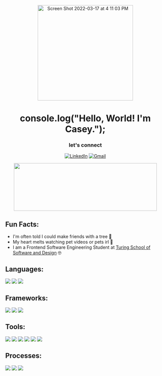 <p align=center>
    <img width="300" height="300" alt="Screen Shot 2022-03-17 at 4 11 03 PM" src="https://user-images.githubusercontent.com/91504411/158895830-4629d8eb-42e7-4106-9b07-d45a74cf9df0.png">
</p>
<h1 align='center'>console.log("Hello, World! I'm Casey.");</h1>
<h3 align=center>let's connect</h3>
<p align="center">
 <a href="https://www.linkedin.com/in/casey-halstead/"><img src="https://img.shields.io/badge/LinkedIn-0E76A8?style=for-the-badge&logo=linkedin&logoColor=white" alt="LinkedIn"></a>
 <a href="mailto:catherineclosee@gmail.com"><img src="https://img.shields.io/badge/Gmail-DB4437?style=for-the-badge&logo=gmail&logoColor=white" alt="Gmail"></a>  
</p>
<p align=center>
<img height="150" width="450" src="https://github-readme-stats.vercel.app/api?username=chalstead16">
</p>


## Fun Facts:
- I'm often told I could make friends with a tree 🌴
- My heart melts watching pet videos or pets irl 🐶
- I am a Frontend Software Engineering Student at [Turing School of Software and Design](https://turing.edu/) 🤓


## Languages:
<p>
  <img src="https://img.shields.io/badge/JavaScript-FCDC00?style=for-the-badge&logo=javascript&logoColor=white" />
  <img src="https://img.shields.io/badge/HTML5-E34F26?style=for-the-badge&logo=html5&logoColor=white" />
  <img src="https://img.shields.io/badge/CSS3-1572B6?style=for-the-badge&logo=css3&logoColor=white" />
</p>

## Frameworks:
<p>
  <img src="https://img.shields.io/badge/Node.js-339933?style=for-the-badge&logo=nodedotjs&logoColor=white"/>
  <img src="https://img.shields.io/badge/Mocha-8C6849?style=for-the-badge&logo=Mocha&logoColor=white"/>
  <img src="https://img.shields.io/badge/chai-9F0702?style=for-the-badge&logo=chai&logoColor=white"/>
</p>

## Tools:
<p>
  <img src="https://img.shields.io/badge/github-24292E.svg?style=for-the-badge&logo=github&logoColor=white" />
  <img src="https://img.shields.io/badge/git-9cb38f.svg?style=for-the-badge&logo=git&logoColor=white"/>
  <img src="https://img.shields.io/badge/npm-F85100?style=for-the-badge&logo=npm&logoColor=white"/>
  <img src="https://img.shields.io/badge/Visual_Studio_Code-0078D4?style=for-the-badge&logo=visual%20studio%20code&logoColor=white"/>
  <img src="https://img.shields.io/badge/Atom-78AE9F?style=for-the-badge&logo=Atom&logoColor=white"/>
  <img src="https://img.shields.io/badge/Slack-601E69.svg?&style=for-the-badge&logo=slack&logoColor=white"/>
</p>

## Processes:
<p>
  <img src="https://img.shields.io/badge/OOP%20-FEAE2B.svg?&style=for-the-badge&logo=OOP&logoColor=white" />
  <img src="https://img.shields.io/badge/TDD%20-FD8D6E.svg?&style=for-the-badge&logo=TDD&logoColor=white" />
  <img src="https://img.shields.io/badge/REST%20-81C2D1.svg?&style=for-the-badge&logo=REST&logoColor=white" />
</p>
